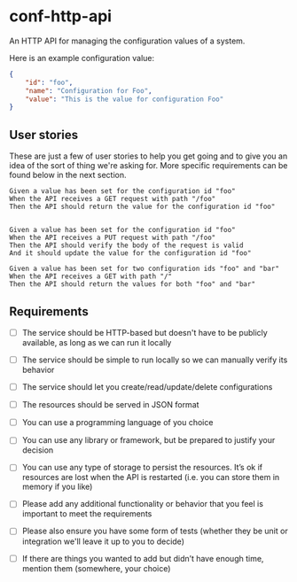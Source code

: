 conf-http-api
=============

An HTTP API for managing the configuration values of a system.

Here is an example configuration value:

```json
{
    "id": "foo",
    "name": "Configuration for Foo",
    "value": "This is the value for configuration Foo"
}
```

User stories
------------

These are just a few of user stories to help you get going and to give you an idea of the sort of thing we're asking for. More specific requirements can be found below in the next section.

```
Given a value has been set for the configuration id "foo"
When the API receives a GET request with path "/foo"
Then the API should return the value for the configuration id "foo"


Given a value has been set for the configuration id "foo"
When the API receives a PUT request with path "/foo"
Then the API should verify the body of the request is valid
And it should update the value for the configuration id "foo"

Given a value has been set for two configuration ids "foo" and "bar"
When the API receives a GET with path "/"
Then the API should return the values for both "foo" and "bar"
```

Requirements
------------

- [ ] The service should be HTTP-based but doesn't have to be publicly available, as long as we can run it
locally
- [ ] The service should be simple to run locally so we can manually verify its behavior
- [ ] The service should let you create/read/update/delete configurations
- [ ] The resources should be served in JSON format
- [ ] You can use a programming language of you choice
- [ ] You can use any library or framework, but be prepared to justify your decision
- [ ] You can use any type of storage to persist the resources. It’s ok if resources are lost when the API is restarted (i.e. you can store them in memory if you like)
- [ ] Please add any additional functionality or behavior that you feel is important to meet the requirements
- [ ] Please also ensure you have some form of tests (whether they be unit or integration we'll leave it up to you to decide)
- [ ] If there are things you wanted to add but didn’t have enough time, mention them (somewhere, your choice)

